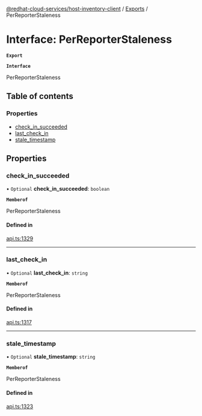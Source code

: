 [@redhat-cloud-services/host-inventory-client](../README.md) / [Exports](../modules.md) / PerReporterStaleness

# Interface: PerReporterStaleness

**`Export`**

**`Interface`**

PerReporterStaleness

## Table of contents

### Properties

- [check\_in\_succeeded](PerReporterStaleness.md#check_in_succeeded)
- [last\_check\_in](PerReporterStaleness.md#last_check_in)
- [stale\_timestamp](PerReporterStaleness.md#stale_timestamp)

## Properties

### check\_in\_succeeded

• `Optional` **check\_in\_succeeded**: `boolean`

**`Memberof`**

PerReporterStaleness

#### Defined in

[api.ts:1329](https://github.com/RedHatInsights/javascript-clients/blob/master/packages/host-inventory/api.ts#L1329)

___

### last\_check\_in

• `Optional` **last\_check\_in**: `string`

**`Memberof`**

PerReporterStaleness

#### Defined in

[api.ts:1317](https://github.com/RedHatInsights/javascript-clients/blob/master/packages/host-inventory/api.ts#L1317)

___

### stale\_timestamp

• `Optional` **stale\_timestamp**: `string`

**`Memberof`**

PerReporterStaleness

#### Defined in

[api.ts:1323](https://github.com/RedHatInsights/javascript-clients/blob/master/packages/host-inventory/api.ts#L1323)
